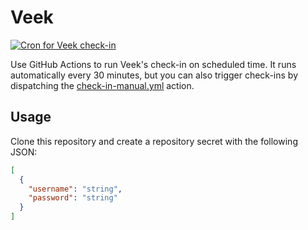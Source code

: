 # Veek

[![Cron for Veek check-in](https://github.com/rfoel/veek/actions/workflows/check-in-cron.yml/badge.svg?branch=main)](https://github.com/rfoel/veek/actions/workflows/check-in-cron.yml)

Use GitHub Actions to run Veek's check-in on scheduled time. It runs automatically every 30 minutes, but you can also trigger check-ins by dispatching the [check-in-manual.yml](.github/workflows/check-in-manual.yml) action.

## Usage

Clone this repository and create a repository secret with the following JSON:

```json
[
  {
    "username": "string",
    "password": "string"
  }
]
```
